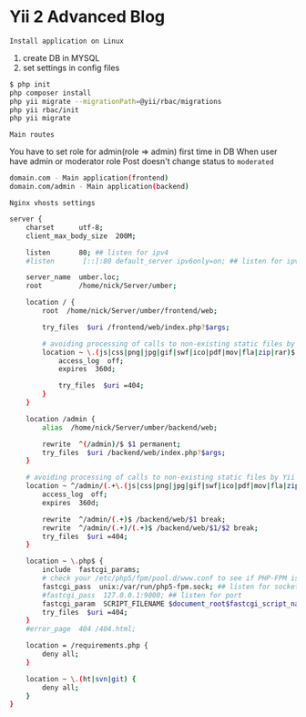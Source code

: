 Yii 2 Advanced Blog
===============================
`Install application on Linux`
 
 1) create DB in MYSQL
 2) set settings in config files
 
  ```sh
 $ php init   
 php composer install
 php yii migrate --migrationPath=@yii/rbac/migrations
 php yii rbac/init
 php yii migrate
 ```
 `Main routes`
 
 You have to set role for admin(role => admin) first time in DB
 When user have admin or moderator role Post doesn't change status to `moderated`
 
 ```sh
 domain.com - Main application(frontend)
 domain.com/admin - Main application(backend)
 ```
 
`Nginx vhosts settings`
```sh
server {
    charset      utf-8;
    client_max_body_size  200M;

    listen       80; ## listen for ipv4
    #listen       [::]:80 default_server ipv6only=on; ## listen for ipv6

    server_name  umber.loc;
    root         /home/nick/Server/umber;

    location / {
        root  /home/nick/Server/umber/frontend/web;

        try_files  $uri /frontend/web/index.php?$args;

        # avoiding processing of calls to non-existing static files by Yii
        location ~ \.(js|css|png|jpg|gif|swf|ico|pdf|mov|fla|zip|rar)$ {
            access_log  off;
            expires  360d;

            try_files  $uri =404;
        }
    }

    location /admin {
        alias  /home/nick/Server/umber/backend/web;

        rewrite  ^(/admin)/$ $1 permanent;
        try_files  $uri /backend/web/index.php?$args;
    }

    # avoiding processing of calls to non-existing static files by Yii
    location ~ ^/admin/(.+\.(js|css|png|jpg|gif|swf|ico|pdf|mov|fla|zip|rar))$ {
        access_log  off;
        expires  360d;

        rewrite  ^/admin/(.+)$ /backend/web/$1 break;
        rewrite  ^/admin/(.+)/(.+)$ /backend/web/$1/$2 break;
        try_files  $uri =404;
    }

    location ~ \.php$ {
        include  fastcgi_params;
        # check your /etc/php5/fpm/pool.d/www.conf to see if PHP-FPM is listening on a socket or port
        fastcgi_pass  unix:/var/run/php5-fpm.sock; ## listen for socket
        #fastcgi_pass  127.0.0.1:9000; ## listen for port
        fastcgi_param  SCRIPT_FILENAME $document_root$fastcgi_script_name;
        try_files  $uri =404;
    }
    #error_page  404 /404.html;

    location = /requirements.php {
        deny all;
    }

    location ~ \.(ht|svn|git) {
        deny all;
    }
} 
  ```
